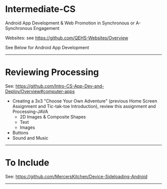 # Intermediate-CS
Android App Development &amp; Web Promotion in Synchronous or A-Synchronous Engagement

Websites: see https://github.com/QEHS-Websites/Overview

See Below for Android App Development

---

# Reviewing Processing
See: https://github.com/Intro-CS-App-Dev-and-Deploy/Overview#computer-apps
- Creating a 3x3 "Choose Your Own Adventure" (previous Home Screen Assignment and Tic-tak-toe Introduction), review this assignment and Processing-JAVA
  - 2D Images & Composite Shapes
  - Text
  - Images
- Buttons
- Sound and Music

---

# To Include

 See: https://github.com/MercersKitchen/Device-Sideloading-Android

 ---

